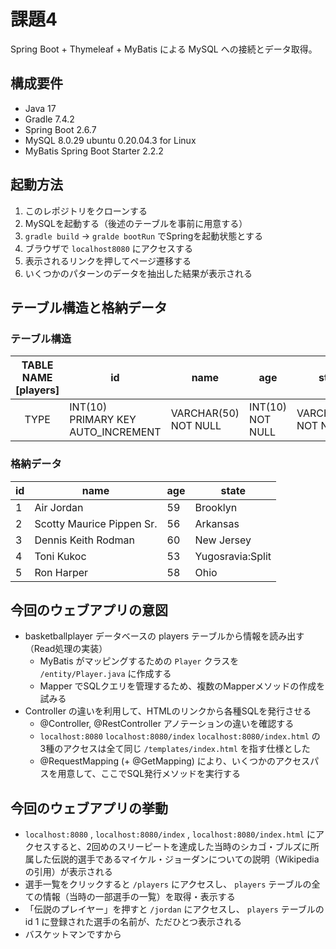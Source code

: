 # 課題4

Spring Boot + Thymeleaf + MyBatis による MySQL への接続とデータ取得。

## 構成要件

- Java 17
- Gradle 7.4.2
- Spring Boot 2.6.7
- MySQL 8.0.29 ubuntu 0.20.04.3 for Linux
- MyBatis Spring Boot Starter 2.2.2

## 起動方法

1. このレポジトリをクローンする
1. MySQLを起動する（後述のテーブルを事前に用意する）
1. `gradle build` -> `gralde bootRun` でSpringを起動状態とする
1. ブラウザで `localhost8080` にアクセスする
1. 表示されるリンクを押してページ遷移する
1. いくつかのパターンのデータを抽出した結果が表示される

## テーブル構造と格納データ

### テーブル構造

| TABLE NAME<br>[players] | id | name | age | state |
| :-: | -- | ---- | --- | ----- |
| TYPE | INT(10)<br>PRIMARY KEY<br>AUTO_INCREMENT | VARCHAR(50)<br>NOT NULL | INT(10)<br>NOT NULL | VARCHAR(50)<br>NOT NULL |

### 格納データ

| id | name | age | state |
| - | - | - | - |
| 1 | Air Jordan | 59 | Brooklyn |
| 2 | Scotty Maurice Pippen Sr. | 56 | Arkansas |
| 3 | Dennis Keith Rodman | 60 | New Jersey |
| 4 | Toni Kukoc | 53 | Yugosravia:Split |
| 5 | Ron Harper | 58 | Ohio |

## 今回のウェブアプリの意図

- basketballplayer データベースの players テーブルから情報を読み出す（Read処理の実装）
  - MyBatis がマッピングするための `Player` クラスを `/entity/Player.java` に作成する
  - Mapper でSQLクエリを管理するため、複数のMapperメソッドの作成を試みる
- Controller の違いを利用して、HTMLのリンクから各種SQLを発行させる 
  - @Controller, @RestController アノテーションの違いを確認する
  - `localhost:8080` `localhost:8080/index` `localhost:8080/index.html` の3種のアクセスは全て同じ `/templates/index.html` を指す仕様とした
  - @RequestMapping (+ @GetMapping) により、いくつかのアクセスパスを用意して、ここでSQL発行メソッドを実行する

## 今回のウェブアプリの挙動

 - `localhost:8080` , `localhost:8080/index` , `localhost:8080/index.html` にアクセスすると、2回めのスリーピートを達成した当時のシカゴ・ブルズに所属した伝説的選手であるマイケル・ジョーダンについての説明（Wikipediaの引用）が表示される
 - 選手一覧をクリックすると `/players` にアクセスし、 `players` テーブルの全ての情報（当時の一部選手の一覧）を取得・表示する
 - 「伝説のプレイヤー」を押すと `/jordan` にアクセスし、 `players` テーブルの id 1 に登録された選手の名前が、ただひとつ表示される
 - バスケットマンですから